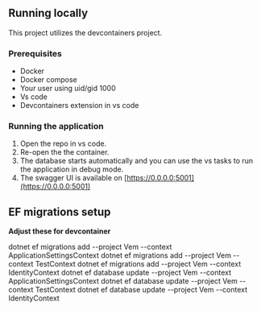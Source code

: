 ## Running locally

This project utilizes the devcontainers project.

### Prerequisites

- Docker
- Docker compose
- Your user using uid/gid 1000
- Vs code
- Devcontainers extension in vs code

### Running the application

1. Open the repo in vs code.
1. Re-open the the container.
1. The database starts automatically and you can use the vs tasks to run the application in debug mode.
1. The swagger UI is available on [https://0.0.0.0:5001](https://0.0.0.0:5001)

## EF migrations setup

**Adjust these for devcontainer**

dotnet ef migrations add <name> --project Vem --context ApplicationSettingsContext
dotnet ef migrations add <name> --project Vem --context TestContext
dotnet ef migrations add <name> --project Vem --context IdentityContext
dotnet ef database update --project Vem --context ApplicationSettingsContext
dotnet ef database update --project Vem --context TestContext
dotnet ef database update --project Vem --context IdentityContext
